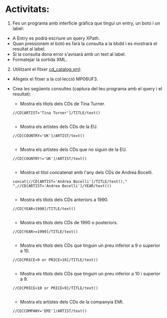 # Activitats:

1. Fes un programa amb interfície gràfica que tingui un entry, un botó i un label:
  - A Entry es podrà escriure un query XPath.
  - Quan pressionem el botó es farà la consulta a la bbdd i es mostrarà el resultat al label.
  - Si la consulta dona error s'avisarà amb un text al label.
  - Formatejar la sortida XML.

2. Utilitzant el fitxer [cd_catalog.xml](cd_catalog.xml):
  - Afegeix el fitxer a la col·lecció MP06UF3.
  - Crea les següents consultes (captura del teu programa amb el query i el resultat):
    - Mostra els títols dels CDs de Tina Turner.
    ~~~
    //CD[ARTIST='Tina Turner']/TITLE/text()
    ~~~
    <p align="center">
        <img src="captures/1.png" alt="">
    </p>

    - Mostra els artistes dels CDs de la EU.
    ~~~
    //CD[COUNTRY='UK']/ARTIST/text()
    ~~~
    <p align="center">
        <img src="captures/2.png" alt="">
    </p>

    - Mostra els artistes dels CDs que no siguin de la EU.
    ~~~
    //CD[COUNTRY!='UK']/ARTIST/text()
    ~~~
    <p align="center">
        <img src="captures/3.png" alt="">
    </p>

    - Mostra el títol concatenat amb l'any dels CDs de Andrea Bocelli.
    ~~~
    concat(//CD[ARTIST='Andrea Bocelli']/TITLE/text()," ",//CD[ARTIST='Andrea Bocelli']/YEAR/text())
    ~~~
    <p align="center">
        <img src="captures/4.png" alt="">
    </p>

    - Mostra els títols dels CDs anteriors a 1990.
    ~~~
    //CD[YEAR<1990]/TITLE/text()
    ~~~
    <p align="center">
        <img src="captures/5.png" alt="">
    </p>

    - Mostra els títols dels CDs de 1990 o posteriors.
    ~~~
    //CD[YEAR>=1990]/TITLE/text()
    ~~~
    <p align="center">
        <img src="captures/6.png" alt="">
    </p>

    - Mostra els títols dels CDs que tinguin un preu inferior a 9 o superior a 10.
    ~~~
    //CD[PRICE<9 or PRICE>10]/TITLE/text()
    ~~~
    <p align="center">
        <img src="captures/7.png" alt="">
    </p>

    - Mostra els títols dels CDs que tinguin un preu inferior a 10 i superior a 9.
    ~~~
    //CD[PRICE<10 or PRICE>9]/TITLE/text()
    ~~~
    <p align="center">
        <img src="captures/8.png" alt="">
    </p>

    - Mostra els artistes dels CDs de la companyia EMI.
    ~~~
    //CD[COMPANY='EMI']/ARTIST/text()
    ~~~
    <p align="center">
        <img src="captures/9.png" alt="">
    </p>
